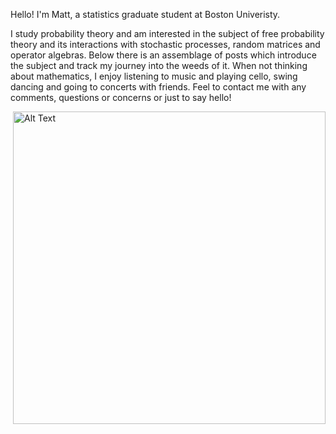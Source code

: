 Hello! I'm Matt, a statistics graduate student at Boston Univeristy.




I study probability theory and am interested in the subject of free probability theory and its interactions with stochastic processes, random matrices and operator algebras. Below there is an assemblage of posts which introduce the subject and track my journey into the weeds of it. When not thinking about mathematics, I enjoy listening to music and playing cello, swing dancing and going to concerts with friends. Feel to contact me with any comments, questions or concerns or just to say hello!


<div style="float: right; margin-left: 20px;">
    <img src="https://github.com/giwdulttam/giwdulttam.github.io/assets/112978414/228d2638-738f-4a18-b604-1a936987151c" alt="Alt Text" width="500"/>
</div>
